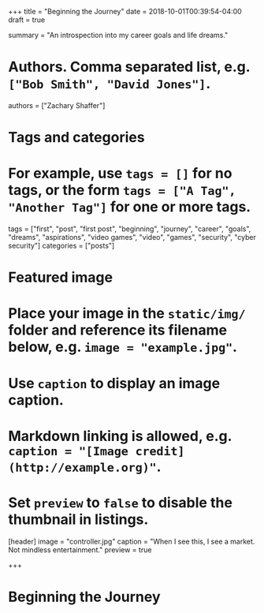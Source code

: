 +++
title = "Beginning the Journey"
date = 2018-10-01T00:39:54-04:00
draft = true

summary = "An introspection into my career goals and life dreams."

# Authors. Comma separated list, e.g. `["Bob Smith", "David Jones"]`.
authors = ["Zachary Shaffer"]

# Tags and categories
# For example, use `tags = []` for no tags, or the form `tags = ["A Tag", "Another Tag"]` for one or more tags.
tags = ["first", "post", "first post", "beginning", "journey", "career", "goals", "dreams", "aspirations", "video games", "video", "games", "security", "cyber security"]
categories = ["posts"]

# Featured image
# Place your image in the `static/img/` folder and reference its filename below, e.g. `image = "example.jpg"`.
# Use `caption` to display an image caption.
#   Markdown linking is allowed, e.g. `caption = "[Image credit](http://example.org)"`.
# Set `preview` to `false` to disable the thumbnail in listings.
[header]
image = "controller.jpg"
caption = "When I see this, I see a market. Not mindless entertainment."
preview = true

+++

# Beginning the Journey
